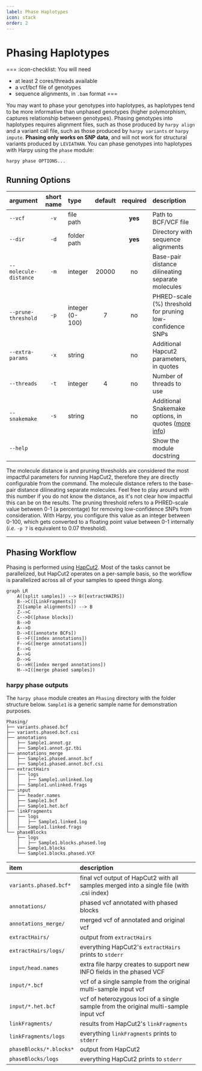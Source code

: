 ```yaml
---
label: Phase Haplotypes
icon: stack
order: 2
---
```


# Phasing Haplotypes

===  :icon-checklist: You will need
- at least 2 cores/threads available
- a vcf/bcf file of genotypes
- sequence alignments, in `.bam` format
===

You may want to phase your genotypes into haplotypes, as haplotypes tend to be more informative
than unphased genotypes (higher polymorphism, captures relationship between genotypes). Phasing
genotypes into haplotypes requires alignment files, such as those produced by `harpy align` and
a variant call file, such as those produced by `harpy variants` or `harpy impute`. **Phasing only
works on SNP data**, and will not work for structural variants produced by `LEVIATHAN`. You can phase genotypes into haplotypes with Harpy using the `phase` module:
```bash
harpy phase OPTIONS... 
```

## Running Options
| argument              | short name | type            | default | required | description                                                             |
|:----------------------|:----------:|:----------------|:-------:|:--------:|:------------------------------------------------------------------------|
| `--vcf`               |    `-v`    | file path       |         | **yes**  | Path to BCF/VCF file                                                    |
| `--dir`               |    `-d`    | folder path     |         | **yes**  | Directory with sequence alignments                                      |
| `--molecule-distance` |    `-m`    | integer         |  20000  |    no    | Base-pair distance dilineating separate molecules                       |
| `--prune-threshold`   |    `-p`    | integer (0-100) |    7    |    no    | PHRED-scale (%) threshold for pruning low-confidence SNPs               |
| `--extra-params`      |    `-x`    | string          |         |    no    | Additional Hapcut2 parameters, in quotes                                |
| `--threads`           |    `-t`    | integer         |    4    |    no    | Number of threads to use                                                |
| `--snakemake`         |    `-s`    | string          |         |    no    | Additional Snakemake options, in quotes ([more info](../getstarted.md/#adding-additional-snakamake-parameters))  |
| `--help`              |            |                 |         |          | Show the module docstring                                               |


The molecule distance is and pruning thresholds are considered the most impactful parameters
for running HapCut2, therefore they are directly configurable from the command. The molecule distance
refers to the base-pair distance dilineating separate molecules. Feel free to play around with this number 
if you do not know the distance, as it's not clear how impactful this can be on the results. The pruning 
threshold refers to a PHRED-scale value between 0-1 (a percentage) for removing low-confidence SNPs from consideration. 
With Harpy, you configure this value as an integer between 0-100, which gets converted to a floating point
value between 0-1 internally (_i.e._ `-p 7` is equivalent to 0.07 threshold).

---
## Phasing Workflow
Phasing is performed using [HapCut2](https://github.com/vibansal/HapCUT2). Most of the tasks cannot
be parallelized, but HapCut2 operates on a per-sample basis, so the workflow is parallelized
across all of your samples to speed things along.

```mermaid
graph LR
    A([split samples]) --> B([extractHAIRS])
    B-->C([LinkFragments])
    Z([sample alignments]) --> B
    Z-->C
    C-->D([phase blocks])
    B-->D
    A-->D
    D-->E([annotate BCFs])
    E-->F([index annotations])
    F-->G([merge annotations])
    E-->G
    A-->G
    D-->G
    G-->H([index merged annotations])
    H-->I([merge phased samples])
```

### harpy phase outputs
The `harpy phase` module creates an `Phasing` directory with the folder structure below. `Sample1` is a generic sample name for demonstration purposes.

```
Phasing/
├── variants.phased.bcf
├── variants.phased.bcf.csi
├── annotations
│   ├── Sample1.annot.gz
│   ├── Sample1.annot.gz.tbi
├── annotations_merge
│   ├── Sample1.phased.annot.bcf
│   ├── Sample1.phased.annot.bcf.csi
├── extractHairs
│   ├── logs
│   │   ├── Sample1.unlinked.log
│   ├── Sample1.unlinked.frags
├── input
│   ├── header.names
│   ├── Sample1.bcf
│   ├── Sample1.het.bcf
├── linkFragments
│   ├── logs
│   │   ├── Sample1.linked.log
│   ├── Sample1.linked.frags
└── phaseBlocks
    ├── logs
    │   ├── Sample1.blocks.phased.log
    ├── Sample1.blocks
    └── Sample1.blocks.phased.VCF
```

| item | description |
|:---|:---|
| `variants.phased.bcf*` | final vcf output of HapCut2 with all samples merged into a single file (with .csi index) |
| `annotations/` | phased vcf annotated with phased blocks |
| `annotations_merge/` | merged vcf of annotated and original vcf |
| `extractHairs/` | output from `extractHairs` |
| `extractHairs/logs/` | everything HapCut2's `extractHairs` prints to `stderr` |
| `input/head.names` | extra file harpy creates to support new INFO fields in the phased VCF |
| `input/*.bcf` | vcf of a single sample from the original multi-sample input vcf |
| `input/*.het.bcf` | vcf of heterozygous loci of a single sample from the original multi-sample input vcf |
| `linkFragments/` | results from HapCut2's `linkFragments` |
| `linkFragments/logs` | everything `linkFragments` prints to `stderr` |
| `phaseBlocks/*.blocks*` | output from HapCut2 |
| `phaseBlocks/logs` | everything HapCut2 prints to `stderr` |

